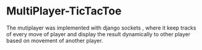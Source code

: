 # MultiPlayer-TicTacToe

The mutiplayer was implemented with django sockets , where it keep tracks of every move of player and display the result dynamically to other player based on movement of another player.
